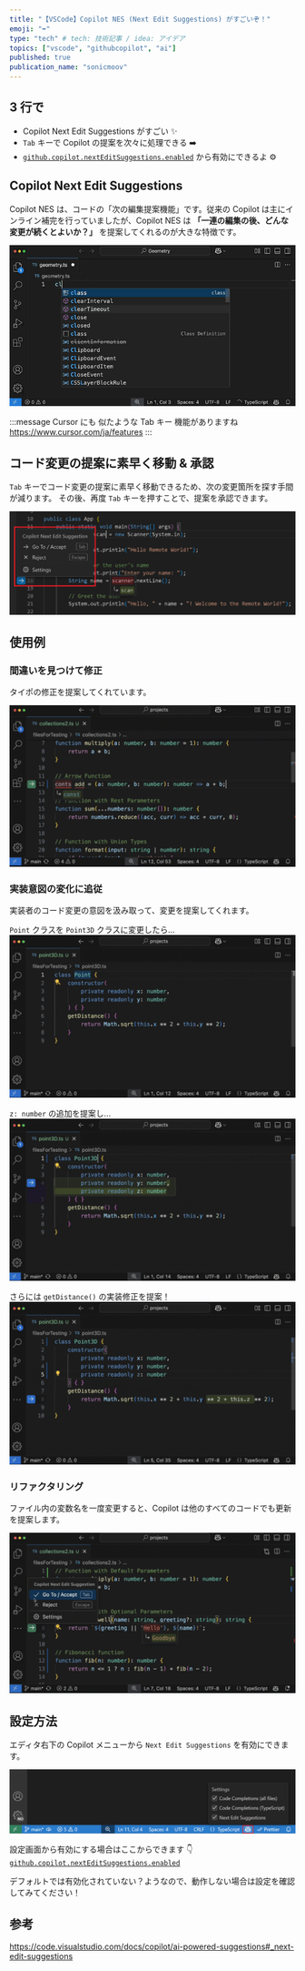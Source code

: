 ```yaml
---
title: "【VSCode】Copilot NES (Next Edit Suggestions) がすごいぞ！"
emoji: "➡️"
type: "tech" # tech: 技術記事 / idea: アイデア
topics: ["vscode", "githubcopilot", "ai"]
published: true
publication_name: "sonicmoov"
---
```


## 3 行で

- Copilot Next Edit Suggestions がすごい ✨
- `Tab` キーで Copilot の提案を次々に処理できる ➡️
- [`github.copilot.nextEditSuggestions.enabled`](vscode://settings/github.copilot.nextEditSuggestions.enabled) から有効にできるよ ⚙️

## Copilot Next Edit Suggestions

Copilot NES は、コードの「次の編集提案機能」です。従来の Copilot は主にインライン補完を行っていましたが、Copilot NES は **「一連の編集の後、どんな変更が続くとよいか？」** を提案してくれるのが大きな特徴です。

![](/images/copilot-next-edit-suggestions/copilot-nes.gif)

:::message
Cursor にも 似たような Tab キー 機能がありますね
https://www.cursor.com/ja/features
:::

## コード変更の提案に素早く移動 & 承認

`Tab` キーでコード変更の提案に素早く移動できるため、次の変更箇所を探す手間が減ります。
その後、再度 `Tab` キーを押すことで、提案を承認できます。

![](/images/copilot-next-edit-suggestions/gutter-menu-highlighted-updated.png)

## 使用例

### 間違いを見つけて修正

タイポの修正を提案してくれています。

![](/images/copilot-next-edit-suggestions/nes-1.png)

### 実装意図の変化に追従

実装者のコード変更の意図を汲み取って、変更を提案してくれます。

`Point` クラスを `Point3D` クラスに変更したら...
![](/images/copilot-next-edit-suggestions/nes-2-1.png)

`z: number` の追加を提案し...
![](/images/copilot-next-edit-suggestions/nes-2-2.png)

さらには `getDistance()` の実装修正を提案！
![](/images/copilot-next-edit-suggestions/nes-2-3.png)

### リファクタリング

ファイル内の変数名を一度変更すると、Copilot は他のすべてのコードでも更新を提案します。

![](/images/copilot-next-edit-suggestions/nes-3.png)

## 設定方法

エディタ右下の Copilot メニューから `Next Edit Suggestions` を有効にできます。

![](/images/copilot-next-edit-suggestions/copilot-menu-status-bar.png)

設定画面から有効にする場合はここからできます 👇
[`github.copilot.nextEditSuggestions.enabled`](vscode://settings/github.copilot.nextEditSuggestions.enabled)

デフォルトでは有効化されていない？ようなので、動作しない場合は設定を確認してみてください！

## 参考

https://code.visualstudio.com/docs/copilot/ai-powered-suggestions#_next-edit-suggestions
